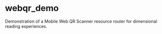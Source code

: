 # webqr_demo
Demonstration of a Mobile Web QR Scanner resource router for dimensional reading experiences. 
